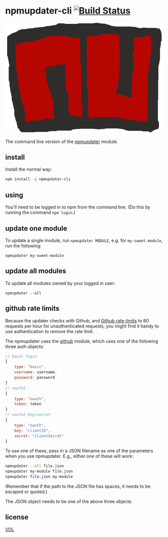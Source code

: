 # npmupdater-cli [![Build Status](https://travis-ci.org/tobiaslabs/npmupdater-cli.svg?branch=master)](https://travis-ci.org/tobiaslabs/npmupdater-cli)

![logo thingy](logo.png)

The command line version of the [npmupdater](https://www.npmjs.com/package/npmupdater) module.

## install

Install the normal way:

```sh
npm install -g npmupdater-cli
```

## using

You'll need to be logged in to npm from the command line. (Do this by running the command
`npm login`.)

## update one module

To update a single module, run `npmupdater MODULE`, e.g. for `my-sweet-module`, run the following:

```
npmupdater my-sweet-module
```

## update all modules

To update all modules owned by your logged in user:

```
npmupdater --all
```

## github rate limits

Because the updater checks with Github, and [Github rate-limits](https://developer.github.com/v3/#rate-limiting)
to 60 requests per hour for unauthenticated requests, you might find it handy to use authentication to
remove the rate limit.

The npmupdater uses the [github](https://www.npmjs.com/package/github) module, which uses one of the
following three auth objects:

```js
// basic login
{
	type: "basic",
	username: username,
	password: password
}
// oauth2
{
	type: "oauth",
	token: token
}
// oauth2 key/secret
{
	type: "oauth",
	key: "clientID",
	secret: "clientSecret"
}
```

To use one of these, pass in a JSON filename as one of the parameters when you use npmupdater. E.g., either
one of these will work:

```sh
npmupdater --all file.json
npmupdater my-module file.json
npmupdater file.json my-module
```

(Remember that if the path to the JSON file has spaces, it needs to be escaped or quoted.)

The JSON object needs to be one of the above three objects.

## license

[VOL](http://veryopenlicense.com)
